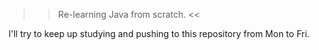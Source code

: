 >> Re-learning Java from scratch. <<

I'll try to keep up studying and pushing to this repository from Mon to Fri.
